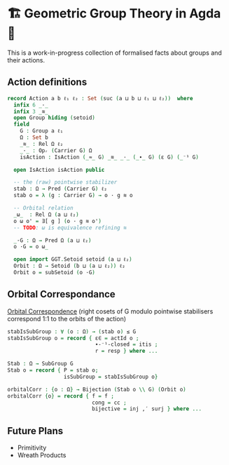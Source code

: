 # 🏗 Geometric Group Theory in Agda 🚧

This is a work-in-progress collection of formalised facts about groups and their actions.

## Action definitions

```agda
record Action a b ℓ₁ ℓ₂ : Set (suc (a ⊔ b ⊔ ℓ₁ ⊔ ℓ₂))  where
  infix 6 _·_
  infix 3 _≋_
  open Group hiding (setoid)
  field
    G : Group a ℓ₁
    Ω : Set b
    _≋_ : Rel Ω ℓ₂
    _·_ : Opᵣ (Carrier G) Ω
    isAction : IsAction (_≈_ G) _≋_ _·_ (_∙_ G) (ε G) (_⁻¹ G)

  open IsAction isAction public

  -- the (raw) pointwise stabilizer
  stab : Ω → Pred (Carrier G) ℓ₂
  stab o = λ (g : Carrier G) → o · g ≋ o

  -- Orbital relation
  _ω_  : Rel Ω (a ⊔ ℓ₂)
  o ω o' = ∃[ g ] (o · g ≋ o')
  -- TODO: ω is equivalence refining ≋

  _·G : Ω → Pred Ω (a ⊔ ℓ₂)
  o ·G = o ω_

  open import GGT.Setoid setoid (a ⊔ ℓ₂)
  Orbit : Ω → Setoid (b ⊔ (a ⊔ ℓ₂)) ℓ₂
  Orbit o = subSetoid (o ·G)
```

## Orbital Correspondance

[Orbital Correspondence](https://github.com/zampino/ggt/blob/e0a52de02d5bce626579f2575863964e88ef2eda/src/ggt/Theory.agda#L81) (right cosets of G modulo pointwise stabilisers correspond 1:1 to the orbits of the action)

```agda
stabIsSubGroup : ∀ (o : Ω) → (stab o) ≤ G
stabIsSubGroup o = record { ε∈ = actId o ;
                            ∙-⁻¹-closed = itis ;
                            r = resp } where ...

Stab : Ω → SubGroup G
Stab o = record { P = stab o;
                  isSubGroup = stabIsSubGroup o}

orbitalCorr : {o : Ω} → Bijection (Stab o \\ G) (Orbit o)
orbitalCorr {o} = record { f = f ;
                           cong = cc ;
                           bijective = inj ,′ surj } where ...
```

## Future Plans

- Primitivity
- Wreath Products
